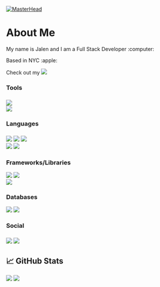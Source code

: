 [![MasterHead](https://user-images.githubusercontent.com/55769342/209567511-130053bb-6d72-45d8-a4bb-2c2ab772bed7.png)](https://jalenj.com)

<h1>About Me</h1>
<p>My name is Jalen and I am a Full Stack Developer :computer:</p>
<p>Based in NYC :apple:</p>
<p>Check out my <a href="https://jalenj.com"><img src="https://img.shields.io/badge/-portfolio-red" /></a></p>

<h3>Tools<h3>
<div><img src="https://img.shields.io/badge/mac%20os-000000?style=for-the-badge&logo=macos&logoColor=F0F0F0" /></div>
<div><img src="https://img.shields.io/badge/Visual%20Studio%20Code-0078d7.svg?style=for-the-badge&logo=visual-studio-code&logoColor=white" /></div>

<h3>Languages<h3>
<div>
  <img src="https://img.shields.io/badge/javascript-%23323330.svg?style=for-the-badge&logo=javascript&logoColor=%23F7DF1E" />
  <img src="https://img.shields.io/badge/typescript-%23007ACC.svg?style=for-the-badge&logo=typescript&logoColor=white" />
  <img src="https://img.shields.io/badge/Node.js-43853D?style=for-the-badge&logo=node.js&logoColor=white" />
</div>
<div>
  <img src="https://img.shields.io/badge/html5-%23E34F26.svg?style=for-the-badge&logo=html5&logoColor=white" />
  <img src="https://img.shields.io/badge/css3-%231572B6.svg?style=for-the-badge&logo=css3&logoColor=white" />
</div>
  
<h3>Frameworks/Libraries</h3>
<div>
  <img src="https://img.shields.io/badge/react-%2320232a.svg?style=for-the-badge&logo=react&logoColor=%2361DAFB" />
  <img src="https://img.shields.io/badge/Next-black?style=for-the-badge&logo=next.js&logoColor=white" />
</div>
<div>
  <img src="https://img.shields.io/badge/Express.js-404D59?style=for-the-badge" />
</div>
  
<h3>Databases</h3>
<div> 
  <img src="https://img.shields.io/badge/MongoDB-4EA94B?style=for-the-badge&logo=mongodb&logoColor=white" />
  <img src="https://img.shields.io/badge/MySQL-005C84?style=for-the-badge&logo=mysql&logoColor=white" />
</div>

<h3>Social<h3>
<div>
  <a target="_blank" href="https://www.linkedin.com/in/jalenjohnson23/"><img src="https://img.shields.io/badge/linkedin-%230077B5.svg?style=for-the-badge&logo=linkedin&logoColor=white" /></a>
  <a href="mailto:jalenjevoni@gmail.com"><img src="https://img.shields.io/badge/Gmail-D14836?style=for-the-badge&logo=gmail&logoColor=white" /></a>
</div>
  
## &#x1f4c8; GitHub Stats
<div>
  <img src="https://github-readme-stats.vercel.app/api?username=jevoni&count_private=true&hide=,prs,issues,contribs&show_icons=true&theme=tokyonight" /> 
  <img src="https://github-readme-stats.vercel.app/api/top-langs/?username=jevoni&layout=compact" />
</div>

<!---
Jevoni/Jevoni is a ✨ special ✨ repository because its `README.md` (this file) appears on your GitHub profile.
You can click the Preview link to take a look at your changes.
--->
